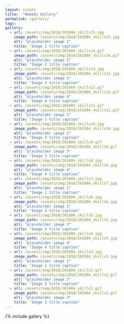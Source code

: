 ```yaml
---
layout: single
title:  "Nomads Gallery"
permalink: /gallery/
tags:
gallery:
  - url: /assets/img/2018/201804_skills15.jpg
    image_path: /assets/img/2018/201804_skills15.jpg
    alt: "placeholder image 1"
    title: "Image 1 title caption"
  - url: /assets/img/2018/201804_skills14.gif
    image_path: /assets/img/2018/201804_skills14.gif
    alt: "placeholder image 2"
    title: "Image 2 title caption"
  - url: /assets/img/2018/201804_skills13.jpg
    image_path: /assets/img/2018/201804_skills13.jpg
    alt: "placeholder image 3"
    title: "Image 3 title caption"
  - url: /assets/img/2018/201804_skills12.gif
    image_path: /assets/img/2018/201804_skills12.gif
    alt: "placeholder image 4"
    title: "Image 4 title caption"
  - url: /assets/img/2018/201804_skills11.gif
    image_path: /assets/img/2018/201804_skills11.gif
    alt: "placeholder image 1"
    title: "Image 1 title caption"
  - url: /assets/img/2018/201804_skills10.jpg
    image_path: /assets/img/2018/201804_skills10.jpg
    alt: "placeholder image 2"
    title: "Image 2 title caption"
  - url: /assets/img/2018/201804_skills9.gif
    image_path: /assets/img/2018/201804_skills9.gif
    alt: "placeholder image 3"
    title: "Image 3 title caption"
  - url: /assets/img/2018/201804_skills8.jpg
    image_path: /assets/img/2018/201804_skills8.jpg
    alt: "placeholder image 4"
    title: "Image 4 title caption"
  - url: /assets/img/2018/201804_skills7.jpg
    image_path: /assets/img/2018/201804_skills7.jpg
    alt: "placeholder image 1"
    title: "Image 1 title caption"
  - url: /assets/img/2018/201804_skills6.jpg
    image_path: /assets/img/2018/201804_skills6.jpg
    alt: "placeholder image 2"
    title: "Image 2 title caption"
  - url: /assets/img/2018/201804_skills5.jpg
    image_path: /assets/img/2018/201804_skills5.jpg
    alt: "placeholder image 3"
    title: "Image 3 title caption"
  - url: /assets/img/2018/201804_skills4.jpg
    image_path: /assets/img/2018/201804_skills4.jpg
    alt: "placeholder image 4"
    title: "Image 4 title caption"
  - url: /assets/img/2018/201804_skills3.jpg
    image_path: /assets/img/2018/201804_skills3.jpg
    alt: "placeholder image 1"
    title: "Image 1 title caption"
  - url: /assets/img/2018/201804_skills2.gif
    image_path: /assets/img/2018/201804_skills2.gif
    alt: "placeholder image 2"
    title: "Image 2 title caption"
  - url: /assets/img/2018/201804_skills1.gif
    image_path: /assets/img/2018/201804_skills1.gif
    alt: "placeholder image 3"
    title: "Image 3 title caption"
---
```


{% include gallery  %}